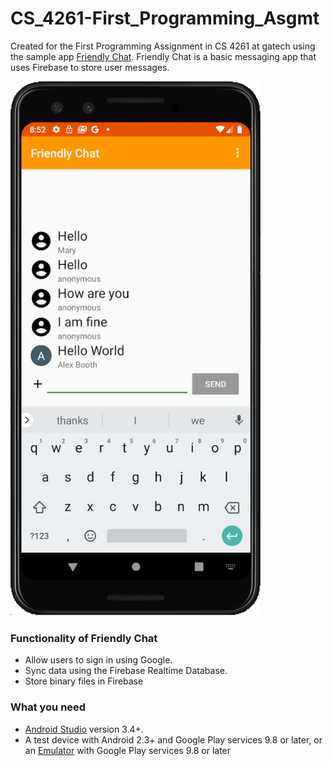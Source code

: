 # CS_4261-First_Programming_Asgmt
Created for the First Programming Assignment in CS 4261 at gatech using the sample app [Friendly Chat](https://codelabs.developers.google.com/codelabs/firebase-android/#0). Friendly Chat is a basic messaging app that uses Firebase to store user messages.

<img alt="App Screenshot" src="/assets/screenshot.png" title="App Screenshot" width="400" />

### Functionality of Friendly Chat

- Allow users to sign in using Google.
- Sync data using the Firebase Realtime Database.
- Store binary files in Firebase 

### What you need

- [Android Studio](https://developer.android.com/sdk/installing/studio.html) version 3.4+.
- A test device with Android 2.3+ and Google Play services 9.8 or later, or an [Emulator](https://developer.android.com/studio/run/emulator#install) with Google Play services 9.8 or later